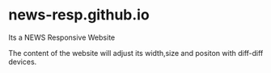 # news-resp.github.io
Its a NEWS Responsive Website

The content of the website will adjust its width,size and positon with diff-diff devices.
